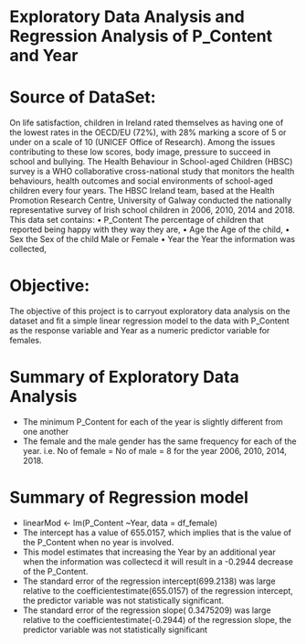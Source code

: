 # Exploratory Data Analysis and Regression Analysis of P_Content and Year
# Source of DataSet: 
On life satisfaction, children in Ireland rated themselves as having one of the lowest rates in the OECD/EU
(72%), with 28% marking a score of 5 or under on a scale of 10 (UNICEF Office of Research). Among the
issues contributing to these low scores, body image, pressure to succeed in school and bullying.
The Health Behaviour in School-aged Children (HBSC) survey is a WHO collaborative cross-national study
that monitors the health behaviours, health outcomes and social environments of school-aged children every
four years. The HBSC Ireland team, based at the Health Promotion Research Centre, University of Galway
conducted the nationally representative survey of Irish school children in 2006, 2010, 2014 and 2018. This
data set contains:
• P_Content The percentage of children that reported being happy with they way they are,
• Age the Age of the child,
• Sex the Sex of the child Male or Female
• Year the Year the information was collected,
# Objective: 
The objective of this project is to carryout exploratory data analysis on the dataset and fit a simple linear regression model to the data with P_Content as the response variable and Year as a numeric predictor variable for females.
# Summary of Exploratory Data Analysis
- The minimum P_Content for each of the year is slightly different from one another
- The female and the male gender has the same frequency for each of the year. i.e. No of female = No of male = 8 for the year 2006, 2010, 2014, 2018.
# Summary of Regression model
- linearMod <- lm(P_Content ~Year, data = df_female)
- The intercept has a value of 655.0157, which implies that is the value of the P_Content when no year is
involved.
- This model estimates that increasing the Year by an additional year when the information was collectecd it will
result in a -0.2944 decrease of the P_Content.
- The standard error of the regression intercept(699.2138) was large relative to the coefficientestimate(655.0157) of the regression intercept, the predictor variable was not statistically significant.
- The standard error of the regression slope( 0.3475209) was large relative to the coefficientestimate(-0.2944) of the regression slope, the predictor variable was not statistically significant
